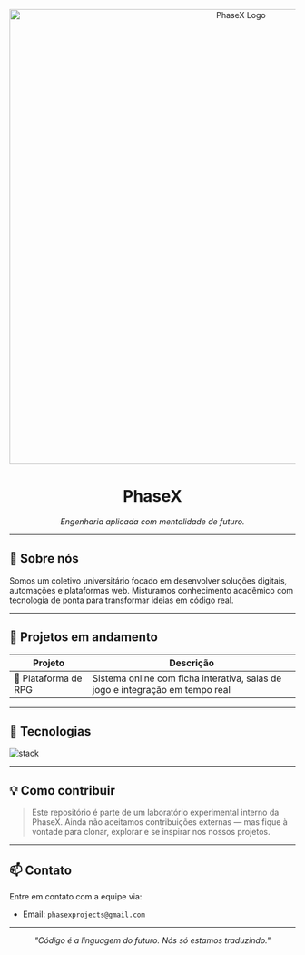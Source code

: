 <p align="center">
  <img src="Phasex-arch/blob/main/phasex_banner_smooth_loop.gif" width="800" alt="PhaseX Logo"/>
</p>

<h1 align="center">
  <strong>PhaseX</strong>
</h1>

<p align="center">
  <i>Engenharia aplicada com mentalidade de futuro.</i>
</p>

---

## 🧪 Sobre nós

Somos um coletivo universitário focado em desenvolver soluções digitais, automações e plataformas web. Misturamos conhecimento acadêmico com tecnologia de ponta para transformar ideias em código real.

---

## 🚧 Projetos em andamento

| Projeto       | Descrição                                                                 |
|--------------|---------------------------------------------------------------------------|
| 🧙 Plataforma de RPG | Sistema online com ficha interativa, salas de jogo e integração em tempo real |

---

## 🧰 Tecnologias

<div style="display: flex; gap: 10px; flex-wrap: wrap;">
  <img src="https://skillicons.dev/icons?i=java,go,js,py,nodejs,unity,git,github,docker,mongodb" alt="stack"/>
</div>

---

## 💡 Como contribuir

> Este repositório é parte de um laboratório experimental interno da PhaseX. Ainda não aceitamos contribuições externas — mas fique à vontade para clonar, explorar e se inspirar nos nossos projetos.

---

## 📫 Contato

Entre em contato com a equipe via:
- Email: `phasexprojects@gmail.com`

---

<p align="center">
  <i>"Código é a linguagem do futuro. Nós só estamos traduzindo."</i>
</p>
